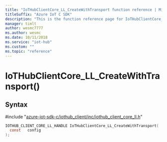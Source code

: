 ```yaml
---                             
title: "IoTHubClientCore_LL_CreateWithTransport function reference | Microsoft Docs" 
titleSuffix: "Azure IoT C SDK"            
description: "This is the function reference page for IoTHubClientCore_LL_CreateWithTransport() in the Azure IoT C SDK. This SDK is used with the Azure IoT Hub and Azure IoT Hub Device Provisioning Service"            
manager: timlt                 
author: wesmc7777              
ms.author: wesmc               
ms.date: 10/11/2018                    
ms.service: "iot-hub"             
ms.custom: ""                
ms.topic: "reference"        
---                            
```


# IoTHubClientCore_LL_CreateWithTransport()

## Syntax

\#include "[azure-iot-sdk-c/iothub_client/inc/iothub_client_core_ll.h](../iothub-client-core-ll-h.md)"  
```C
IOTHUB_CLIENT_CORE_LL_HANDLE IoTHubClientCore_LL_CreateWithTransport(
  const   config
);
```

